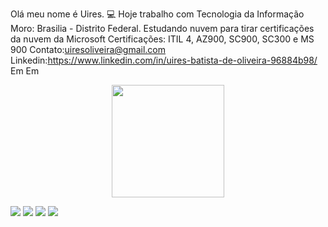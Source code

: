 Olá meu nome é Uires.  💻
Hoje  trabalho com Tecnologia da Informação
Moro: Brasilia - Distrito Federal.
Estudando nuvem  para tirar certificações da nuvem da Microsoft
Certificações: ITIL 4, AZ900, SC900, SC300 e  MS 900
Contato:uiresoliveira@gmail.com
Linkedin:https://www.linkedin.com/in/uires-batista-de-oliveira-96884b98/
Em
Em<div align="center">
  <a href="https://github.com/uires-ti">
  <img height="180em" src="https://github-readme-stats.vercel.app/api?username=uires-ti&show_icons=true&theme=dark&include_all_commits=true&count_private=true"/>
</div>

<div> 

 <a href="https://www.linkedin.com/in/uires-batista-de-oliveira-96884b98/" target="_blank"><img src="https://img.shields.io/badge/-LinkedIn-%230077B5?style=for-the-badge&logo=linkedin&logoColor=white" target="_blank"></a> 
  <a href="https://www.youtube.com/channel/UCMPeM1JEaZtKdAYhMVjv0BA" target="_blank"><img src="https://img.shields.io/badge/YouTube-FF0000?style=for-the-badge&logo=youtube&logoColor=white" target="_blank"></a>
  <a href="https://www.instagram.com/uires.oliveira/" target="_blank"><img src="https://img.shields.io/badge/-Instagram-%23E4405F?style=for-the-badge&logo=instagram&logoColor=white" target="_blank"></a>
  <a href = "mailto:uiresoliveira@gmail.com"><img src="https://img.shields.io/badge/-Gmail-%23333?style=for-the-badge&logo=gmail&logoColor=white" target="_blank"></a>


</div>
